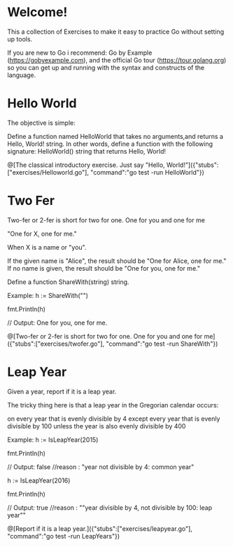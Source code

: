 # Welcome!

This a collection of Exercises to make it easy to practice Go without setting up tools.

If you are new to Go i recommend: Go by Example (https://gobyexample.com), and the official Go tour (https://tour.golang.org) so you can get up and running with the syntax and constructs of the language.



# Hello World
The objective is simple:

Define a function named HelloWorld that takes no arguments,and returns a Hello, World! string.
In other words, define a function with the following signature: HelloWorld() string that returns  Hello, World!


@[The classical introductory exercise. Just say "Hello, World!"]({"stubs":["exercises/Helloworld.go"], "command":"go test -run HelloWorld"})


# Two Fer

Two-fer or 2-fer is short for two for one. One for you and one for me

"One for X, one for me."

When X is a name or "you".

If the given name is "Alice", the result should be "One for Alice, one for me." If no name is given, the result should be "One for you, one for me."

Define a function ShareWith(string) string.

Example:
h := ShareWith("")

fmt.Println(h)

// Output: One for you, one for me.	

@[Two-fer or 2-fer is short for two for one. One for you and one for me]({"stubs":["exercises/twofer.go"], "command":"go test -run ShareWith"})


# Leap Year

Given a year, report if it is a leap year.

The tricky thing here is that a leap year in the Gregorian calendar occurs:

on every year that is evenly divisible by 4
  except every year that is evenly divisible by 100
    unless the year is also evenly divisible by 400
    
Example:
h := IsLeapYear(2015)

fmt.Println(h)

// Output: false
//reason : "year not divisible by 4: common year"


h := IsLeapYear(2016)

fmt.Println(h)

// Output: true
//reason : ""year divisible by 4, not divisible by 100: leap year""


@[Report if it is a leap year.]({"stubs":["exercises/leapyear.go"], "command":"go test -run LeapYears"})





